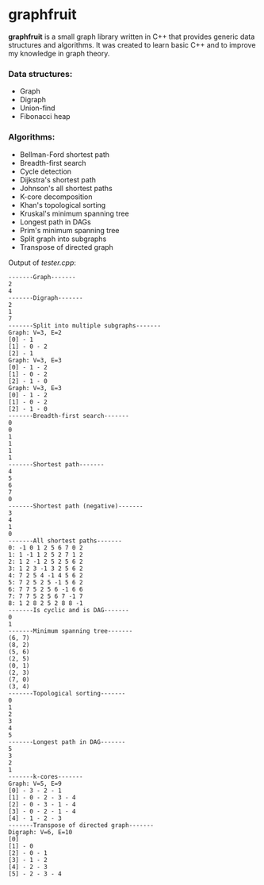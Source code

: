 # graphfruit
**graphfruit** is a small graph library written in C++ that provides generic data structures and algorithms. It was created to learn basic C++ and to improve my knowledge in graph theory.

### Data structures:

* Graph
* Digraph
* Union-find
* Fibonacci heap

### Algorithms:

* Bellman-Ford shortest path
* Breadth-first search
* Cycle detection
* Dijkstra's shortest path
* Johnson's all shortest paths
* K-core decomposition
* Khan's topological sorting
* Kruskal's minimum spanning tree
* Longest path in DAGs
* Prim's minimum spanning tree
* Split graph into subgraphs
* Transpose of directed graph

Output of *tester.cpp*:

```
-------Graph-------
2
4
-------Digraph-------
2
1
7
-------Split into multiple subgraphs-------
Graph: V=3, E=2
[0] - 1
[1] - 0 - 2
[2] - 1
Graph: V=3, E=3
[0] - 1 - 2
[1] - 0 - 2
[2] - 1 - 0
Graph: V=3, E=3
[0] - 1 - 2
[1] - 0 - 2
[2] - 1 - 0
-------Breadth-first search-------
0
0
1
1
1
1
-------Shortest path-------
4
5
6
7
0
-------Shortest path (negative)-------
3
4
1
0
-------All shortest paths-------
0: -1 0 1 2 5 6 7 0 2
1: 1 -1 1 2 5 2 7 1 2
2: 1 2 -1 2 5 2 5 6 2
3: 1 2 3 -1 3 2 5 6 2
4: 7 2 5 4 -1 4 5 6 2
5: 7 2 5 2 5 -1 5 6 2
6: 7 7 5 2 5 6 -1 6 6
7: 7 7 5 2 5 6 7 -1 7
8: 1 2 8 2 5 2 8 8 -1
-------Is cyclic and is DAG-------
0
1
-------Minimum spanning tree-------
(6, 7)
(8, 2)
(5, 6)
(2, 5)
(0, 1)
(2, 3)
(7, 0)
(3, 4)
-------Topological sorting-------
0
1
2
3
4
5
-------Longest path in DAG-------
5
3
2
1
-------k-cores-------
Graph: V=5, E=9
[0] - 3 - 2 - 1
[1] - 0 - 2 - 3 - 4
[2] - 0 - 3 - 1 - 4
[3] - 0 - 2 - 1 - 4
[4] - 1 - 2 - 3
-------Transpose of directed graph-------
Digraph: V=6, E=10
[0]
[1] - 0
[2] - 0 - 1
[3] - 1 - 2
[4] - 2 - 3
[5] - 2 - 3 - 4
```
